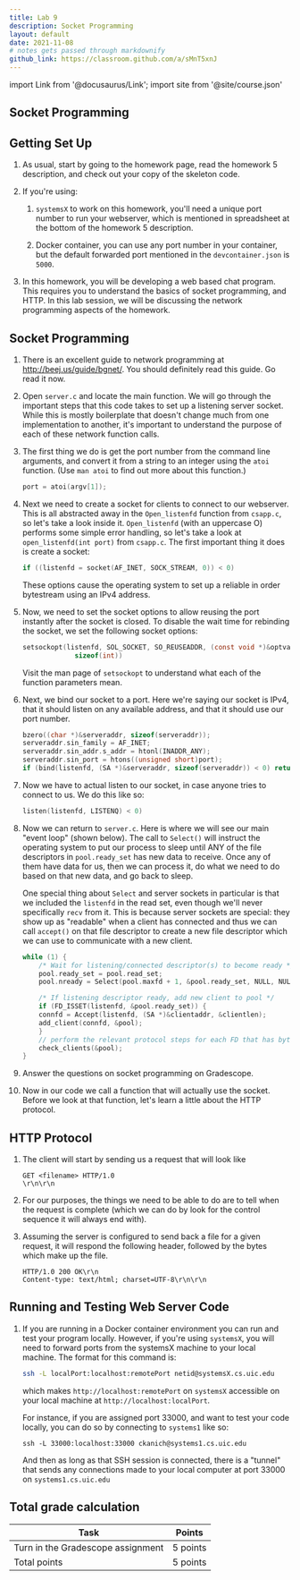 ```yaml
---
title: Lab 9 
description: Socket Programming
layout: default
date: 2021-11-08
# notes gets passed through markdownify
github_link: https://classroom.github.com/a/sMnT5xnJ
---
```

import Link from '@docusaurus/Link';
import site from '@site/course.json'

## Socket Programming

## Getting Set Up 

1.  As usual, start by going to the homework 
    page, read the <Link to="/homeworks/homework5">homework 
    5 description</Link>, and <Link to={frontMatter.github_link}>check out your 
    copy of the skeleton code</Link>.

2.  If you're using: 
    1. `systemsX` to work on 
    this homework, you'll need a unique port 
    number to run your webserver, which is mentioned in spreadsheet at the bottom of the homework 5 description.
    
    2. Docker container, you can use any port number in your container, but the default forwarded port mentioned in the `devcontainer.json` is `5000`.

3.  In this homework, you will be developing a web based chat program. This
    requires you to understand the basics of socket programming, and HTTP. In
    this lab session, we will be discussing the network programming aspects of
    the homework. 

## Socket Programming

1.  There is an excellent guide to network programming at
    http://beej.us/guide/bgnet/. You should definitely read this guide.
    Go read it now.

2.  Open `server.c` and locate the main function. We will go through the
    important steps that this code takes to set up a listening server socket.
    While this is mostly boilerplate that doesn't change much from one
    implementation to another, it's important to understand the purpose of each
    of these network function calls.

3.  The first thing we do is get the port number from the command line
    arguments, and convert it from a string to an integer using the `atoi`
    function. (Use `man atoi` to find out more about this function.)

    ```c
    port = atoi(argv[1]);
    ```

4.  Next we need to create a socket for clients to connect to our webserver.
    This is all abstracted away in the `Open_listenfd` function from `csapp.c`,
    so let's take a look inside it. `Open_listenfd` (with an uppercase O)
    performs some simple error handling, so let's take a look at
    `open_listenfd(int port)` from `csapp.c`. The first important thing it does
    is create a socket:

    ```c    
    if ((listenfd = socket(AF_INET, SOCK_STREAM, 0)) < 0)
    ```

    These options cause the operating system to set up a reliable in order
    bytestream using an IPv4 address.

5.  Now, we need to set the socket options to allow reusing the 
    port instantly after the socket is closed. To disable the wait time for rebinding the socket, we set the following socket options:

    ```c
    setsockopt(listenfd, SOL_SOCKET, SO_REUSEADDR, (const void *)&optval,
                 sizeof(int))
    ```

    Visit the man page of `setsockopt` to understand what each of the function parameters mean.

5.  Next, we bind our socket to a port. Here we're saying our socket is
    IPv4, that it should listen on any available address, and that it should use our port number.

    ```c
    bzero((char *)&serveraddr, sizeof(serveraddr));
    serveraddr.sin_family = AF_INET;
    serveraddr.sin_addr.s_addr = htonl(INADDR_ANY);
    serveraddr.sin_port = htons((unsigned short)port);
    if (bind(listenfd, (SA *)&serveraddr, sizeof(serveraddr)) < 0) return -1;
    ```

6.  Now we have to actual listen to our socket, in case anyone
    tries to connect to us. We do this like so:

    ```c
    listen(listenfd, LISTENQ) < 0)
    ```

7.  Now we can return to `server.c`. Here is where we will see our main "event
    loop" (shown below). The call to `Select()` will instruct the operating
    system to put our process to sleep until ANY of the file descriptors in
    `pool.ready_set` has new data to receive. Once any of them have data for
    us, then we can process it, do what we need to do based on that new data,
    and go back to sleep.

    One special thing about `Select` and server sockets in particular is that
    we included the `listenfd` in the read set, even though we'll never
    specifically `recv` from it. This is because server sockets are special:
    they show up as "readable" when a client has connected and thus we can call
    `accept()` on that file descriptor to create a new file descriptor which we
    can use to communicate with a new client.
    
    ```c
    while (1) {
        /* Wait for listening/connected descriptor(s) to become ready */
        pool.ready_set = pool.read_set;
        pool.nready = Select(pool.maxfd + 1, &pool.ready_set, NULL, NULL, NULL);

        /* If listening descriptor ready, add new client to pool */
        if (FD_ISSET(listenfd, &pool.ready_set)) {
        connfd = Accept(listenfd, (SA *)&clientaddr, &clientlen);
        add_client(connfd, &pool);
        }
        // perform the relevant protocol steps for each FD that has bytes available
        check_clients(&pool);
    }
    ```

9.  Answer the questions on socket programming on Gradescope.

10. Now in our code we call a function that will actually use the
    socket. Before we look at that function, let's learn a little about the HTTP protocol.


## HTTP Protocol

1.  The client will start by sending us a request that will look like

    ```
    GET <filename> HTTP/1.0
    \r\n\r\n
    ```

2.  For our purposes, the things we need to be able to do are to tell when the
    request is complete (which we can do by look for the control sequence it will
    always end with).

3.  Assuming the server is configured to send back a file for a given request,
    it will respond the following header, followed by the bytes which make up
    the file.

    ```
    HTTP/1.0 200 OK\r\n
    Content-type: text/html; charset=UTF-8\r\n\r\n
    ```

## Running and Testing Web Server Code 

1.  If you are running in a Docker container environment you can run and test
    your program locally. However, if you're using `systemsX`, you will need to
    forward ports from the systemsX machine to your local machine. The format
    for this command is:

    ```bash
    ssh -L localPort:localhost:remotePort netid@systemsX.cs.uic.edu
    ```
    which makes `http://localhost:remotePort` on `systemsX` accessible on your local machine at `http://localhost:localPort`.

    For instance, if you are assigned port 33000, and want to test your code
    locally, you can do so by connecting to `systems1` like so:

    ```
    ssh -L 33000:localhost:33000 ckanich@systems1.cs.uic.edu
    ```

    And then as long as that SSH session is connected, there is a "tunnel" that sends any connections made to your local computer at port 33000 on `systems1.cs.uic.edu`


## Total grade calculation

| Task | Points |
|---|---|
| Turn in the Gradescope assignment | 5 points |
| Total points | 5 points |